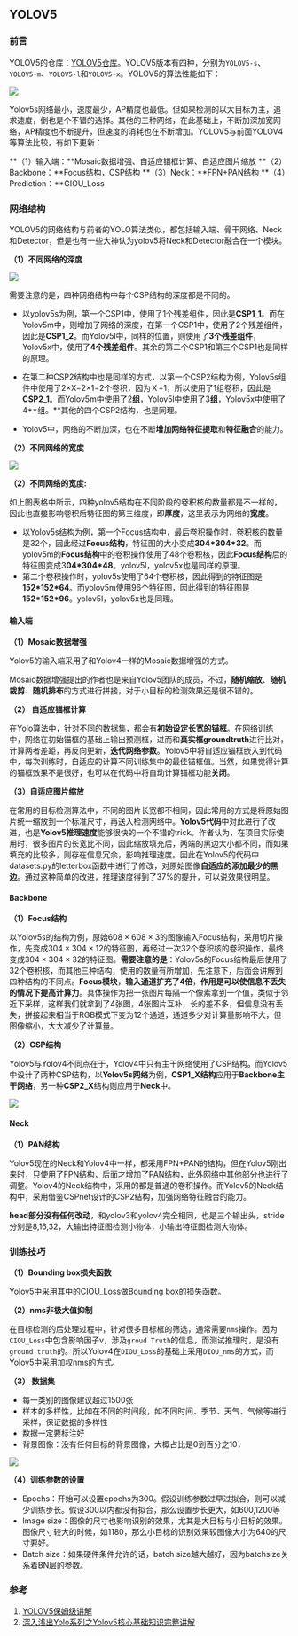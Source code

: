 ## YOLOV5

### 前言

YOLOV5的仓库：[YOLOV5仓库](https://github.com/ultralytics/yolov5)。YOLOV5版本有四种，分别为`YOLOV5-s`、`YOLOV5-m`、`YOLOV5-l`和`YOLOV5-x`。YOLOV5的算法性能如下：

![](src/YOLOV5-Performance.png)

Yolov5s网络最小，速度最少，AP精度也最低。但如果检测的以大目标为主，追求速度，倒也是个不错的选择。其他的三种网络，在此基础上，不断加深加宽网络，AP精度也不断提升，但速度的消耗也在不断增加。YOLOV5与前面YOLOV4等算法比较，有如下更新：

**（1）输入端：**Mosaic数据增强、自适应锚框计算、自适应图片缩放
**（2）Backbone：**Focus结构，CSP结构
**（3）Neck：**FPN+PAN结构
**（4）Prediction：**GIOU_Loss

### 网络结构

YOLOV5的网络结构与前者的YOLO算法类似，都包括输入端、骨干网络、Neck和Detector，但是也有一些大神认为yolov5将Neck和Detector融合在一个模块。

**（1）不同网络的深度**

![](src/YOLOV5结构.jpg)

需要注意的是，四种网络结构中每个CSP结构的深度都是不同的。

- 以yolov5s为例，第一个CSP1中，使用了1个残差组件，因此是**CSP1_1**。而在Yolov5m中，则增加了网络的深度，在第一个CSP1中，使用了2个残差组件，因此是**CSP1_2**。而Yolov5l中，同样的位置，则使用了**3个残差组件**，Yolov5x中，使用了**4个残差组件**。其余的第二个CSP1和第三个CSP1也是同样的原理。

- 在第二种CSP2结构中也是同样的方式，以第一个CSP2结构为例，Yolov5s组件中使用了2×X=2×1=2个卷积，因为Ｘ=1，所以使用了1组卷积，因此是**CSP2_1**。而Yolov5m中使用了2**组**，Yolov5l中使用了3**组**，Yolov5x中使用了4**组。**其他的四个CSP2结构，也是同理。

- Yolov5中，网络的不断加深，也在不断**增加网络特征提取**和**特征融合**的能力。

**（2）不同网络的宽度**

![](src/yolov5-深度.jpg)

**（2）不同网络的宽度:**

如上图表格中所示，四种yolov5结构在不同阶段的卷积核的数量都是不一样的，因此也直接影响卷积后特征图的第三维度，即**厚度**，这里表示为网络的**宽度**。

- 以Yolov5s结构为例，第一个Focus结构中，最后卷积操作时，卷积核的数量是32个，因此经过**Focus结构**，特征图的大小变成**304\*304\*32**。而yolov5m的**Focus结构**中的卷积操作使用了48个卷积核，因此**Focus结构**后的特征图变成3**04\*304\*48**。yolov5l，yolov5x也是同样的原理。
- 第二个卷积操作时，yolov5s使用了64个卷积核，因此得到的特征图是**152\*152\*64**。而yolov5m使用96个特征图，因此得到的特征图是**152\*152\*96**。yolov5l，yolov5x也是同理。

#### 输入端

**（1）Mosaic数据增强**

Yolov5的输入端采用了和Yolov4一样的Mosaic数据增强的方式。

Mosaic数据增强提出的作者也是来自Yolov5团队的成员，不过，**随机缩放**、**随机裁剪**、**随机排布**的方式进行拼接，对于小目标的检测效果还是很不错的。

**（2） 自适应锚框计算**

在Yolo算法中，针对不同的数据集，都会有**初始设定长宽的锚框**。在网络训练中，网络在初始锚框的基础上输出预测框，进而和**真实框groundtruth**进行比对，计算两者差距，再反向更新，**迭代网络参数**。Yolov5中将自适应锚框嵌入到代码中，每次训练时，自适应的计算不同训练集中的最佳锚框值。当然，如果觉得计算的锚框效果不是很好，也可以在代码中将自动计算锚框功能**关闭**。

**（3）自适应图片缩放**

在常用的目标检测算法中，不同的图片长宽都不相同，因此常用的方式是将原始图片统一缩放到一个标准尺寸，再送入检测网络中。**Yolov5代码**中对此进行了改进，也是**Yolov5推理速度**能够很快的一个不错的trick。作者认为，在项目实际使用时，很多图片的长宽比不同，因此缩放填充后，两端的黑边大小都不同，而如果填充的比较多，则存在信息冗余，影响推理速度。因此在Yolov5的代码中datasets.py的letterbox函数中进行了修改，对原始图像**自适应的添加最少的黑边**。通过这种简单的改进，推理速度得到了37%的提升，可以说效果很明显。

#### Backbone

**（1）Focus结构**

以Yolov5s的结构为例，原始$608\times 608\times3$的图像输入Focus结构，采用切片操作，先变成$304\times304\times12$的特征图，再经过一次32个卷积核的卷积操作，最终变成$304\times304\times32$的特征图。**需要注意的是**：Yolov5s的Focus结构最后使用了32个卷积核，而其他三种结构，使用的数量有所增加，先注意下，后面会讲解到四种结构的不同点。**Focus模块**，**输入通道扩充了4倍**，**作用是可以使信息不丢失的情况下提高计算力**。具体操作为把一张图片每隔一个像素拿到一个值，类似于邻近下采样，这样我们就拿到了4张图，4张图片互补，长的差不多，但信息没有丢失，拼接起来相当于RGB模式下变为12个通道，通道多少对计算量影响不大，但图像缩小，大大减少了计算量。

**（2）CSP结构**

Yolov5与Yolov4不同点在于，Yolov4中只有主干网络使用了CSP结构。而Yolov5中设计了两种CSP结构，以**Yolov5s网络**为例，**CSP1_X结构**应用于**Backbone主干网络**，另一种**CSP2_X**结构则应用于**Neck**中。

![](src/YOLOV5结构.png)

#### Neck

**（1）PAN结构**

Yolov5现在的Neck和Yolov4中一样，都采用FPN+PAN的结构，但在Yolov5刚出来时，只使用了FPN结构，后面才增加了PAN结构，此外网络中其他部分也进行了调整。Yolov4的Neck结构中，采用的都是普通的卷积操作。而Yolov5的Neck结构中，采用借鉴CSPnet设计的CSP2结构，加强网络特征融合的能力。

**head部分没有任何改动**，和yolov3和yolov4完全相同，也是三个输出头，stride分别是8,16,32，大输出特征图检测小物体，小输出特征图检测大物体。

### 训练技巧

**（1）Bounding box损失函数**

Yolov5中采用其中的CIOU_Loss做Bounding box的损失函数。

**（2）nms非极大值抑制**

在目标检测的后处理过程中，针对很多目标框的筛选，通常需要`nms`操作。因为`CIOU_Loss`中包含影响因子v，涉及`groud Truth`的信息，而测试推理时，是没有`ground truth`的。所以Yolov4在`DIOU_Loss`的基础上采用`DIOU_nms`的方式，而Yolov5中采用加权nms的方式。

**（3） 数据集**

- 每一类别的图像建议超过1500张
- 样本的多样性，比如在不同的时间段，如不同时间、季节、天气、气候等进行采样，保证数据的多样性
- 数据一定要标注好
- 背景图像：没有任何目标的背景图像，大概占比是0到百分之10，

![](src/yolov5_dataset.png)

**（4）训练参数的设置**

- Epochs：开始可以设置epochs为300。假设训练参数过早过拟合，则可以减少训练步长。假设300以内都没有拟合，那么设置步长更大，如600,1200等
- Image size：图像的尺寸也影响识别的效果，尤其是大目标与小目标的效果。图像尺寸较大的时候，如1180，那么小目标的识别效果较图像大小为640的尺寸要好。
- Batch size：如果硬件条件允许的话，batch size越大越好，因为batchsize关系着BN层的参数。

### 参考

1. [YOLOV5保姆级讲解](https://www.bilibili.com/video/BV1Dt4y1x7Fz/?spm_id_from=333.1007.top_right_bar_window_custom_collection.content.click)
2. [深入浅出Yolo系列之Yolov5核心基础知识完整讲解](https://zhuanlan.zhihu.com/p/172121380)



